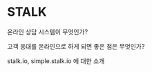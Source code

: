 STALK
======================

온라인 상담 시스템이 무엇인가? 

고객 응대를 온라인으로 하게 되면 좋은 점은 무엇인가?

stalk.io, simple.stalk.io 에 대한 소개
